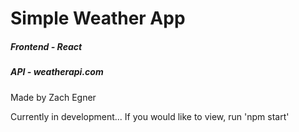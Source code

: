 # Simple Weather App
##### Frontend - React
##### API - weatherapi.com

Made by Zach Egner

Currently in development...
If you would like to view, run 'npm start'